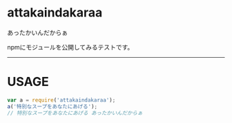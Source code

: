 # attakaindakaraa
あったかいんだからぁ

npmにモジュールを公開してみるテストです。

---
# USAGE

```JavaScript:test.js
var a = require('attakaindakaraa');
a('特別なスープをあなたにあげる');
// 特別なスープをあなたにあげる あったかいんだからぁ
```
